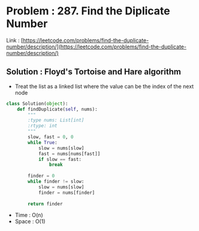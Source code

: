 # Problem : 287. Find the Diplicate Number
Link : [https://leetcode.com/problems/find-the-duplicate-number/description/](https://leetcode.com/problems/find-the-duplicate-number/description/)

## Solution : Floyd's Tortoise and Hare algorithm
- Treat the list as a linked list where the value can be the index of the next node
```python
class Solution(object):
    def findDuplicate(self, nums):
        """
        :type nums: List[int]
        :rtype: int
        """
        slow, fast = 0, 0
        while True:
            slow = nums[slow]
            fast = nums[nums[fast]]
            if slow == fast:
                break
        
        finder = 0
        while finder != slow:
            slow = nums[slow]
            finder = nums[finder]
        
        return finder
```
- Time : O(n)
- Space : O(1)
